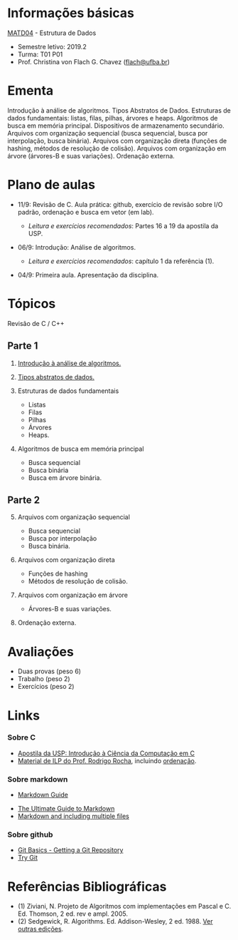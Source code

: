 # Informações básicas

[MATD04](https://alunoweb.ufba.br/SiacWWW/ExibirEmentaPublico.do?cdDisciplina=MATD04&nuPerInicial=20101) - Estrutura de Dados

- Semestre letivo: 2019.2
- Turma: T01 P01
- Prof. Christina von Flach G. Chavez (flach@ufba.br)

# Ementa

Introdução à análise de algoritmos. 
Tipos Abstratos de Dados. 
Estruturas de dados fundamentais: listas, filas, pilhas, árvores e heaps. 
Algoritmos de busca em memória principal. 
Dispositivos de armazenamento secundário. 
Arquivos com organização sequencial (busca sequencial, busca por interpolação, busca binária). 
Arquivos com organização direta (funções de hashing, métodos de resolução de colisão). 
Arquivos com organização em árvore (árvores-B e suas variações). 
Ordenação externa.

# Plano de aulas

- 11/9: Revisão de C. Aula prática: github, exercício de revisão sobre I/O padrão, ordenação e busca em vetor (em lab). 
   + *Leitura e exercícios recomendados*: Partes 16 a 19 da apostila da USP.
   
- 06/9: Introdução: Análise de algoritmos. 
   + *Leitura e exercícios recomendados*: capítulo 1 da referência (1). 
   
- 04/9: Primeira aula. Apresentação da disciplina.

# Tópicos

Revisão de C / C++

## Parte 1 

1. [Introdução à análise de algoritmos.](tutorial/analisedealgoritmos.md) 

2. [Tipos abstratos de dados.](tutorial/tiposabstratosdedados.md) 

3. Estruturas de dados fundamentais
   - Listas
   - Filas
   - Pilhas
   - Árvores
   - Heaps.

4. Algoritmos de busca em memória principal
   - Busca sequencial
   - Busca binária
   - Busca em árvore binária.

## Parte 2 

5. Arquivos com organização sequencial 
   - Busca sequencial
   - Busca por interpolação
   - Busca binária. 

6. Arquivos com organização direta 
   - Funções de hashing
   - Métodos de resolução de colisão.
 
7. Arquivos com organização em árvore 
   - Árvores-B e suas variações. 

8. Ordenação externa.

# Avaliações

+ Duas provas (peso 6) 
+ Trabalho (peso 2)
+ Exercícios (peso 2)

# Links

### Sobre C 
- [Apostila da USP: Introdução à Ciência da Computação em C](https://www.ime.usp.br/~hitoshi/introducao/)
- [Material de ILP do Prof. Rodrigo Rocha](https://rodrigorgs.github.io/aulas/mata37/), incluindo [ordenação](https://rodrigorgs.github.io/aulas/mata37/ordenacao).
   
### Sobre markdown

- [Markdown Guide](https://www.markdownguide.org/basic-syntax/)
+ [The Ultimate Guide to Markdown](https://blog.ghost.org/markdown/)
+ [Markdown and including multiple files](https://stackoverflow.com/questions/4779582/markdown-and-including-multiple-files)

### Sobre github 

+ [Git Basics - Getting a Git Repository](https://git-scm.com/book/en/v2/Git-Basics-Getting-a-Git-Repository)
+ [Try Git](https://try.github.io/levels/1/challenges/1)
   
# Referências Bibliográficas

- (1) Ziviani, N. Projeto de Algoritmos com implementações em Pascal e C. Ed. Thomson, 2 ed. rev e ampl. 2005.
- (2) Sedgewick, R. Algorithms. Ed. Addison-Wesley, 2 ed. 1988. [Ver outras edições](https://algs4.cs.princeton.edu/home/).





